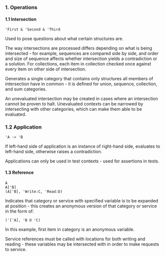 ### 1. Operations
#### 1.1 Intersection
    'First & 'Second & 'Third

Used to pose questions about what certain structures are.

The way intersections are processed differs depending on what is being intersected -
for example, sequences are compared side by side, and order and size of sequence
affects whether intersection yields a contradiction or a solution. For collections,
each item in collection checked once against every item on other side of intersection.

Generates a single category that contains only structures all members of intersection have in common - it is defined for union, sequence, collection, and sum categories.

An unevaluated intersection may be created in cases where an intersection cannot be proven to halt. Unevaluated contexts can be narrowed by intersecting with other categories, which can make them able to be evaluated.

### 1.2 Application
    'A -> 'B

If left-hand side of application is an instance of right-hand side, evaluates to left-hand side, otherwise raises a contradiction.

Applications can only be used in test contexts - used for assertions in tests.

#### 1.3 Reference
    A
    A['B]
    (A['B], 'Write:C, 'Read:D)

Indicates that category or service with specified variable is to be expanded at position - this creates an anonymous version of that category or service in the form of:

    ('['A], 'B O 'C)

In this example, first item in category is an anonymous variable.

Service references must be called with locations for both writing and reading - these variables may be intersected with in order to make requests to service.
